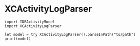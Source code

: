 # XCActivityLogParser

```
import IDEActivityModel
import XCActivityLogParser

let model = try XCActivityLogParser().parseInPath("to/path")
print(model)

```
